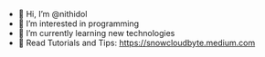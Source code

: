 - 👋 Hi, I’m @nithidol
- 👀 I’m interested in programming
- 🌱 I’m currently learning new technologies
- 🚀 Read Tutorials and Tips: https://snowcloudbyte.medium.com
<!---
nithidol/nithidol is a ✨ special ✨ repository because its `README.md` (this file) appears on your GitHub profile.
You can click the Preview link to take a look at your changes.
--->
